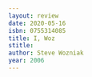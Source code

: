 ```yaml
---
layout: review
date: 2020-05-16
isbn: 0755314085
title: I, Woz
stitle: 
author: Steve Wozniak
year: 2006
---
```

